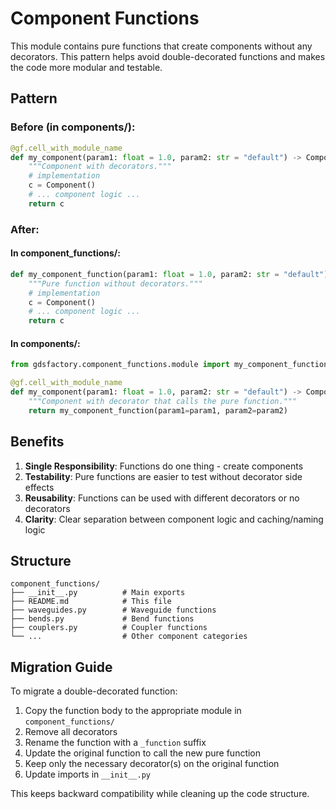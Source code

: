 # Component Functions

This module contains pure functions that create components without any decorators.
This pattern helps avoid double-decorated functions and makes the code more modular and testable.

## Pattern

### Before (in components/):
```python
@gf.cell_with_module_name
def my_component(param1: float = 1.0, param2: str = "default") -> Component:
    """Component with decorators."""
    # implementation
    c = Component()
    # ... component logic ...
    return c
```

### After:

#### In component_functions/:
```python
def my_component_function(param1: float = 1.0, param2: str = "default") -> Component:
    """Pure function without decorators."""
    # implementation
    c = Component()
    # ... component logic ...
    return c
```

#### In components/:
```python
from gdsfactory.component_functions.module import my_component_function

@gf.cell_with_module_name
def my_component(param1: float = 1.0, param2: str = "default") -> Component:
    """Component with decorator that calls the pure function."""
    return my_component_function(param1=param1, param2=param2)
```

## Benefits

1. **Single Responsibility**: Functions do one thing - create components
2. **Testability**: Pure functions are easier to test without decorator side effects
3. **Reusability**: Functions can be used with different decorators or no decorators
4. **Clarity**: Clear separation between component logic and caching/naming logic

## Structure

```
component_functions/
├── __init__.py          # Main exports
├── README.md            # This file
├── waveguides.py        # Waveguide functions
├── bends.py             # Bend functions
├── couplers.py          # Coupler functions
└── ...                  # Other component categories
```

## Migration Guide

To migrate a double-decorated function:

1. Copy the function body to the appropriate module in `component_functions/`
2. Remove all decorators
3. Rename the function with a `_function` suffix
4. Update the original function to call the new pure function
5. Keep only the necessary decorator(s) on the original function
6. Update imports in `__init__.py`

This keeps backward compatibility while cleaning up the code structure.
